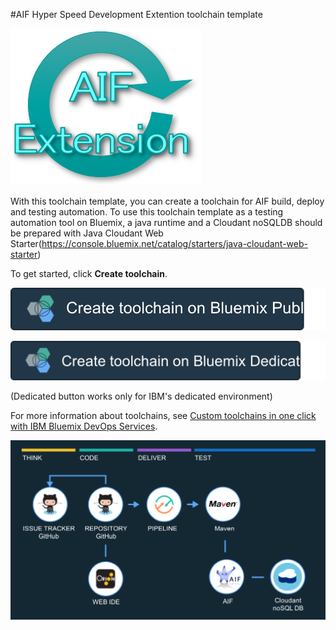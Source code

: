 #AIF Hyper Speed Development Extention toolchain template



![AIF Hyper Speed Development](https://github.com/asanos908/test/blob/master/sfd.png)

With this toolchain template, you can create a toolchain for AIF build, deploy and testing automation. To use this toolchain template as a testing automation tool on Bluemix, a java runtime and a Cloudant noSQLDB should be prepared with Java Cloudant Web Starter(https://console.bluemix.net/catalog/starters/java-cloudant-web-starter)

To get started, click **Create toolchain**.


[![Deploy To Bluemix](https://github.com/asanos908/test/blob/master/bluemixPublicButton.png)](https://console.ng.bluemix.net/devops/setup/deploy/?repository=https://github.com/asanos908/test.git)


[![Deploy To Bluemix](https://github.com/asanos908/test/blob/master/bluemixDedicatedButton.png)](https://console.w3ibm.bluemix.net/devops/setup/deploy/?repository=https://github.com/asanos908/test.git)

(Dedicated button works only for IBM's dedicated environment)

For more information about toolchains, see [Custom toolchains in one click with IBM Bluemix DevOps Services](https://developer.ibm.com/devops-services/2016/06/16/open-toolchain-with-ibm-bluemix-devops-services/).


![toolchainimage](https://github.com/asanos908/test/blob/master/.bluemix/toolchain_dark.png)
